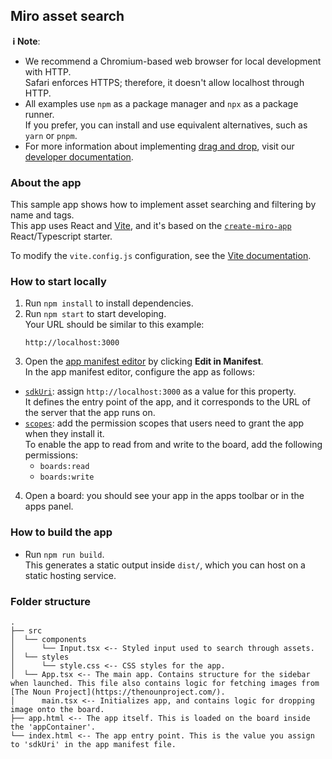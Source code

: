 ## Miro asset search

**&nbsp;ℹ&nbsp;Note**:

- We recommend a Chromium-based web browser for local development with HTTP. \
  Safari enforces HTTPS; therefore, it doesn't allow localhost through HTTP.
- All examples use `npm` as a package manager and `npx` as a package runner. \
  If you prefer, you can install and use equivalent alternatives, such as `yarn` or `pnpm`.
- For more information about implementing [drag and drop](https://developers.miro.com/docs/add-drag-and-drop-to-your-app), visit our [developer documentation](https://developers.miro.com).

### About the app

This sample app shows how to implement asset searching and filtering by name and tags. \
This app uses React and [Vite](https://vitejs.dev/), and it's based on the [`create-miro-app`](https://www.npmjs.com/package/create-miro-app) React/Typescript starter.

To modify the `vite.config.js` configuration, see the [Vite documentation](https://vitejs.dev/guide/).

### How to start locally

1. Run `npm install` to install dependencies.
2. Run `npm start` to start developing. \
   Your URL should be similar to this example:
   ```
   http://localhost:3000
   ```
3. Open the [app manifest editor](https://developers.miro.com/docs/manually-create-an-app#step-2-configure-your-app-in-miro) by clicking **Edit in Manifest**. \
   In the app manifest editor, configure the app as follows:

- [`sdkUri`](https://developers.miro.com/docs/app-manifest#sdkuri): assign `http://localhost:3000` as a value for this property. \
  It defines the entry point of the app, and it corresponds to the URL of the server that the app runs on.
- [`scopes`](https://developers.miro.com/docs/app-manifest#scopes): add the permission scopes that users need to grant the app when they install it. \
  To enable the app to read from and write to the board, add the following permissions:
  - `boards:read`
  - `boards:write`

4. Open a board: you should see your app in the apps toolbar or in the apps panel.

### How to build the app

- Run `npm run build`. \
  This generates a static output inside `dist/`, which you can host on a static hosting service.

### Folder structure

```
.
├── src
│  └── components
│      └── Input.tsx <-- Styled input used to search through assets.
│  └── styles
│      └── style.css <-- CSS styles for the app.
│  └── App.tsx <-- The main app. Contains structure for the sidebar when launched. This file also contains logic for fetching images from [The Noun Project](https://thenounproject.com/).
│      main.tsx <-- Initializes app, and contains logic for dropping image onto the board.
├── app.html <-- The app itself. This is loaded on the board inside the 'appContainer'.
└── index.html <-- The app entry point. This is the value you assign to 'sdkUri' in the app manifest file.
```

